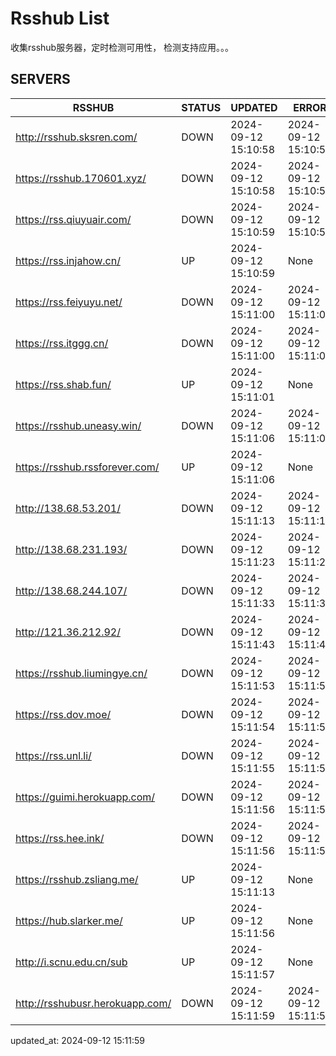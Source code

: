 # Rsshub List

收集rsshub服务器，定时检测可用性， 检测支持应用。。。


## SERVERS

|  RSSHUB   | STATUS  | UPDATED  | ERROR  | TWITTER |  
|  ----  | ----  | ----  | ----  | ---- |  
| http://rsshub.sksren.com/ | DOWN | 2024-09-12 15:10:58 | 2024-09-12 15:10:58 |  
| https://rsshub.170601.xyz/ | DOWN | 2024-09-12 15:10:58 | 2024-09-12 15:10:58 |  
| https://rss.qiuyuair.com/ | DOWN | 2024-09-12 15:10:59 | 2024-09-12 15:10:59 |  
| https://rss.injahow.cn/ | UP | 2024-09-12 15:10:59 | None ||  
| https://rss.feiyuyu.net/ | DOWN | 2024-09-12 15:11:00 | 2024-09-12 15:11:00 |  
| https://rss.itggg.cn/ | DOWN | 2024-09-12 15:11:00 | 2024-09-12 15:11:00 |  
| https://rss.shab.fun/ | UP | 2024-09-12 15:11:01 | None ||  
| https://rsshub.uneasy.win/ | DOWN | 2024-09-12 15:11:06 | 2024-09-12 15:11:06 |  
| https://rsshub.rssforever.com/ | UP | 2024-09-12 15:11:06 | None ||  
| http://138.68.53.201/ | DOWN | 2024-09-12 15:11:13 | 2024-09-12 15:11:13 |  
| http://138.68.231.193/ | DOWN | 2024-09-12 15:11:23 | 2024-09-12 15:11:23 |  
| http://138.68.244.107/ | DOWN | 2024-09-12 15:11:33 | 2024-09-12 15:11:33 |  
| http://121.36.212.92/ | DOWN | 2024-09-12 15:11:43 | 2024-09-12 15:11:43 |  
| https://rsshub.liumingye.cn/ | DOWN | 2024-09-12 15:11:53 | 2024-09-12 15:11:53 |  
| https://rss.dov.moe/ | DOWN | 2024-09-12 15:11:54 | 2024-09-12 15:11:54 |  
| https://rss.unl.li/ | DOWN | 2024-09-12 15:11:55 | 2024-09-12 15:11:55 |  
| https://guimi.herokuapp.com/ | DOWN | 2024-09-12 15:11:56 | 2024-09-12 15:11:56 |  
| https://rss.hee.ink/ | DOWN | 2024-09-12 15:11:56 | 2024-09-12 15:11:56 |  
| https://rsshub.zsliang.me/ | UP | 2024-09-12 15:11:13 | None |OK|  
| https://hub.slarker.me/ | UP | 2024-09-12 15:11:56 | None ||  
| http://i.scnu.edu.cn/sub | UP | 2024-09-12 15:11:57 | None ||  
| http://rsshubusr.herokuapp.com/ | DOWN | 2024-09-12 15:11:59 | 2024-09-12 15:11:59 |  
  

updated_at: 2024-09-12 15:11:59  
